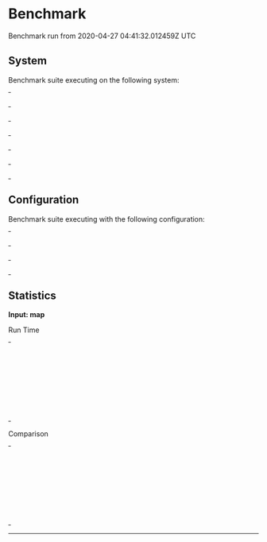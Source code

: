 # Benchmark

Benchmark run from 2020-04-27 04:41:32.012459Z UTC

## System

Benchmark suite executing on the following system:

<table style="width: 1%">
  <tr>
    <th style="width: 1%; white-space: nowrap">Operating System</th>
    <td>macOS</td>
  </tr><tr>
    <th style="white-space: nowrap">CPU Information</th>
    <td style="white-space: nowrap">Intel(R) Core(TM) i5-9600K CPU @ 3.70GHz</td>
  </tr><tr>
    <th style="white-space: nowrap">Number of Available Cores</th>
    <td style="white-space: nowrap">6</td>
  </tr><tr>
    <th style="white-space: nowrap">Available Memory</th>
    <td style="white-space: nowrap">32 GB</td>
  </tr><tr>
    <th style="white-space: nowrap">Elixir Version</th>
    <td style="white-space: nowrap">1.8.2</td>
  </tr><tr>
    <th style="white-space: nowrap">Erlang Version</th>
    <td style="white-space: nowrap">22.3.2</td>
  </tr>
</table>

## Configuration

Benchmark suite executing with the following configuration:

<table style="width: 1%">
  <tr>
    <th style="width: 1%">:time</th>
    <td style="white-space: nowrap">5 s</td>
  </tr><tr>
    <th>:parallel</th>
    <td style="white-space: nowrap">1</td>
  </tr><tr>
    <th>:warmup</th>
    <td style="white-space: nowrap">2 s</td>
  </tr>
</table>

## Statistics




__Input: map__

Run Time
<table style="width: 1%">
  <tr>
    <th>Name</th>
    <th style="text-align: right">IPS</th>
    <th style="text-align: right">Average</th>
    <th style="text-align: right">Devitation</th>
    <th style="text-align: right">Median</th>
    <th style="text-align: right">99th&nbsp;%</th>
  </tr>
  <tr>
    <td style="white-space: nowrap">Pattern match</td>
    <td style="white-space: nowrap; text-align: right">2.43 M</td>
    <td style="white-space: nowrap; text-align: right">411.01 ns</td>
    <td style="white-space: nowrap; text-align: right">±4411.15%</td>
    <td style="white-space: nowrap; text-align: right">0 ns</td>
    <td style="white-space: nowrap; text-align: right">1000 ns</td>
  </tr>
  <tr>
    <td style="white-space: nowrap">Using Enum</td>
    <td style="white-space: nowrap; text-align: right">1.99 M</td>
    <td style="white-space: nowrap; text-align: right">503.34 ns</td>
    <td style="white-space: nowrap; text-align: right">±4099.26%</td>
    <td style="white-space: nowrap; text-align: right">0 ns</td>
    <td style="white-space: nowrap; text-align: right">1000 ns</td>
  </tr>
  <tr>
    <td style="white-space: nowrap">Enum.map_join/3</td>
    <td style="white-space: nowrap; text-align: right">1.94 M</td>
    <td style="white-space: nowrap; text-align: right">516.33 ns</td>
    <td style="white-space: nowrap; text-align: right">±5259.25%</td>
    <td style="white-space: nowrap; text-align: right">0 ns</td>
    <td style="white-space: nowrap; text-align: right">1000 ns</td>
  </tr>
  <tr>
    <td style="white-space: nowrap">Using for each</td>
    <td style="white-space: nowrap; text-align: right">1.71 M</td>
    <td style="white-space: nowrap; text-align: right">586.49 ns</td>
    <td style="white-space: nowrap; text-align: right">±4578.74%</td>
    <td style="white-space: nowrap; text-align: right">0 ns</td>
    <td style="white-space: nowrap; text-align: right">1000 ns</td>
  </tr>
  <tr>
    <td style="white-space: nowrap">Using Stream</td>
    <td style="white-space: nowrap; text-align: right">0.94 M</td>
    <td style="white-space: nowrap; text-align: right">1060.63 ns</td>
    <td style="white-space: nowrap; text-align: right">±2187.64%</td>
    <td style="white-space: nowrap; text-align: right">1000 ns</td>
    <td style="white-space: nowrap; text-align: right">1000 ns</td>
  </tr>
</table>

Comparison
<table style="width: 1%">
  <tr>
    <th>Name</th>
    <th style="text-align: right">IPS</th>
    <th style="text-align: right">Slower</th>
  <tr>
    <td style="white-space: nowrap">Pattern match</td>
    <td style="white-space: nowrap;text-align: right">2.43 M</td>
    <td>&nbsp;</td>
  </tr>
  <tr>
    <td style="white-space: nowrap">Using Enum</td>
    <td style="white-space: nowrap; text-align: right">1.99 M</td>
    <td style="white-space: nowrap; text-align: right">1.22x</td>
  </tr>
  <tr>
    <td style="white-space: nowrap">Enum.map_join/3</td>
    <td style="white-space: nowrap; text-align: right">1.94 M</td>
    <td style="white-space: nowrap; text-align: right">1.26x</td>
  </tr>
  <tr>
    <td style="white-space: nowrap">Using for each</td>
    <td style="white-space: nowrap; text-align: right">1.71 M</td>
    <td style="white-space: nowrap; text-align: right">1.43x</td>
  </tr>
  <tr>
    <td style="white-space: nowrap">Using Stream</td>
    <td style="white-space: nowrap; text-align: right">0.94 M</td>
    <td style="white-space: nowrap; text-align: right">2.58x</td>
  </tr>
</table>


<hr/>

